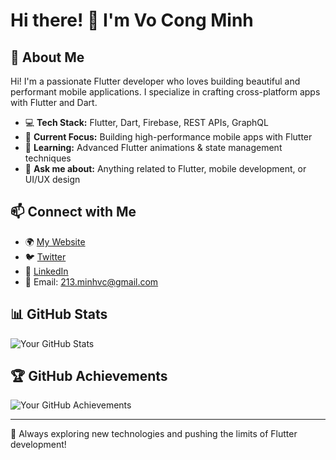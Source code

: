 # Hi there! 👋 I'm Vo Cong Minh

## 🚀 About Me
Hi! I'm a passionate Flutter developer who loves building beautiful and performant mobile applications. I specialize in crafting cross-platform apps with Flutter and Dart.

- 💻 **Tech Stack:** Flutter, Dart, Firebase, REST APIs, GraphQL
- 🔭 **Current Focus:** Building high-performance mobile apps with Flutter
- 🌱 **Learning:** Advanced Flutter animations & state management techniques
- 💬 **Ask me about:** Anything related to Flutter, mobile development, or UI/UX design

## 📫 Connect with Me
- 🌍 [My Website](https://yourwebsite.com)
- 🐦 [Twitter](https://twitter.com/yourhandle)
- 💼 [LinkedIn](https://linkedin.com/in/yourname)
- 📧 Email: 213.minhvc@gmail.com

## 📊 GitHub Stats
![Your GitHub Stats](https://github-readme-stats.vercel.app/api?username=your-github-username&show_icons=true&theme=radical)

## 🏆 GitHub Achievements
![Your GitHub Achievements](https://github-profile-trophy.vercel.app/?username=your-github-username&theme=darkhub&no-frame=true)

---
🚀 Always exploring new technologies and pushing the limits of Flutter development!
